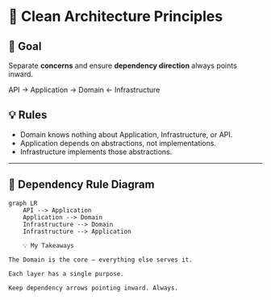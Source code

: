 ﻿# 🧩 Clean Architecture Principles

## 🎯 Goal
Separate **concerns** and ensure **dependency direction** always points inward.

API → Application → Domain ← Infrastructure

## 💡 Rules
- Domain knows nothing about Application, Infrastructure, or API.
- Application depends on abstractions, not implementations.
- Infrastructure implements those abstractions.

---

## 🧱 Dependency Rule Diagram
```mermaid
graph LR
    API --> Application
    Application --> Domain
    Infrastructure --> Domain
    Infrastructure --> Application

    💡 My Takeaways

The Domain is the core — everything else serves it.

Each layer has a single purpose.

Keep dependency arrows pointing inward. Always.